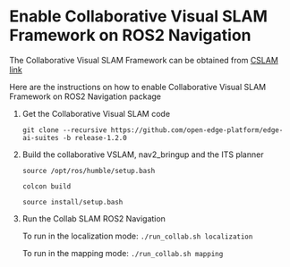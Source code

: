 # Enable Collaborative Visual SLAM Framework on ROS2 Navigation

The Collaborative Visual SLAM Framework can be obtained from [CSLAM link](https://github.com/open-edge-platform/edge-ai-suites)

Here are the instructions on how to enable Collaborative Visual SLAM Framework on ROS2 Navigation package

1. Get the Collaborative Visual SLAM code

    `git clone --recursive https://github.com/open-edge-platform/edge-ai-suites -b release-1.2.0`

2. Build the collaborative VSLAM, nav2_bringup and the ITS planner

    `source /opt/ros/humble/setup.bash`

    `colcon build`

    `source install/setup.bash`

3. Run the Collab SLAM ROS2 Navigation

    To run in the localization mode: `./run_collab.sh localization`

    To run in the mapping mode: `./run_collab.sh mapping`

